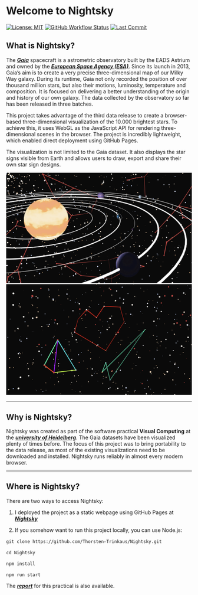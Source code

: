 # Welcome to Nightsky

[![License: MIT](https://img.shields.io/github/license/Thorsten-Trinkaus/PapyriAR?style=flat-square)](https://opensource.org/license/mit)
[![GitHub Workflow Status](https://img.shields.io/github/actions/workflow/status/Thorsten-Trinkaus/Nightsky/static.yml?branch=main&style=flat-square
)](https://github.com/Thorsten-Trinkaus/Nightsky/actions/workflows/static.yml)
[![Last Commit](https://img.shields.io/github/last-commit/Thorsten-Trinkaus/Nightsky?style=flat-square&color=violet)](https://github.com/Thorsten-Trinkaus/Nightsky/commits)

## What is Nightsky?

The ***[Gaia](https://www.esa.int/Space_in_Member_States/Germany/Die_Mission_Gaia_im_Ueberblick)*** spacecraft is a astrometric observatory built by the EADS Astrium and owned by the ***[European Space Agency (ESA)](https://www.esa.int/)***. Since its launch in 2013, Gaia’s aim is to create a very precise three-dimensional map of our Milky Way galaxy. During its runtime, Gaia not only recorded the position of over thousand million stars, 
but also their motions, luminosity, temperature and composition. It is focused on delivering a better understanding of the origin and history of our own galaxy. The data collected by the observatory so far has been released in three batches.

This project takes advantage of the third data release to create a browser-based three-dimensional visualization of the 10.000 brightest stars. To achieve this, it uses WebGL as the JavaScript API for rendering three-dimensional scenes in the browser. The project is incredibly lightweight, which enabled direct deployment using GitHub Pages.

The visualization is not limited to the Gaia dataset. It also displays the star signs visible from Earth and allows users to draw, export and share their own star sign designs.

![scene](./report/example1.png?)
![starsigns](./report/example2.png?)

---

## Why is Nightsky?

Nightsky was created as part of the software practical **Visual Computing** at the ***[university of Heidelberg](https://www.uni-heidelberg.de/de)***. The Gaia datasets have been visualized plenty of times before. The focus of this project was to bring portability to the data release, as most of the 
existing visualizations need to be downloaded and installed. Nightsky runs reliably in almost every modern browser.

---

## Where is Nightsky?

There are two ways to access Nightsky:

1. I deployed the project as a static webpage using GitHub Pages at ***[Nightsky](https://thorsten-trinkaus.github.io/Nightsky/)***

2. If you somehow want to run this project locally, you can use Node.js:
```
git clone https://github.com/Thorsten-Trinkaus/Nightsky.git
```
```
cd Nightsky
```
```
npm install
```
```
npm run start
```

The ***[report](./report/Report.pdf)*** for this practical is also available.
